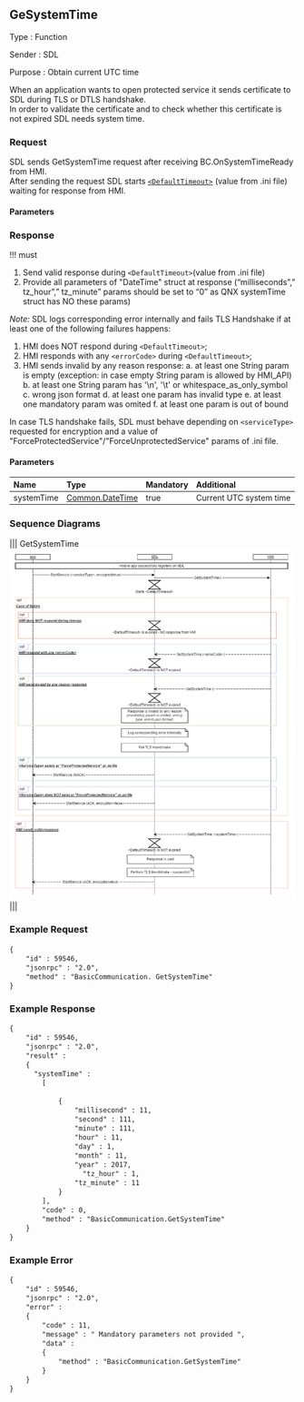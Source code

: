 ## GeSystemTime

Type
: Function

Sender
: SDL

Purpose
: Obtain current UTC time  

When an application  wants to open protected service it sends certificate to SDL during TLS or DTLS handshake.  
In order to validate the certificate and to check whether this certificate is not expired SDL needs system time.

### Request
SDL sends GetSystemTime request after receiving BC.OnSystemTimeReady from HMI.  
After sending the request SDL starts [`<DefaultTimeout>`](https://github.com/smartdevicelink/sdl_hmi_integration_guidelines/blob/develop/docs/Configuration%20file/index.md#main) (value from .ini file) waiting for response from HMI. 

#### Parameters

### Response

!!! must  

1.	Send valid response during `<DefaultTimeout>`(value from .ini file)
2.	Provide all parameters of "DateTime" struct at response (“milliseconds”,” tz_hour”,” tz_minute” params should be set to “0” as QNX systemTime struct has NO these params)

_Note:_ SDL logs corresponding error internally and fails TLS Handshake if at least one of the following failures happens:
1)	HMI does NOT respond during `<DefaultTimeout>`;
2)	HMI responds with any `<errorCode>` during `<DefaultTimeout>`;
3)	HMI sends invalid by any reason response: 
a.	at least one String param is empty (exception: in case empty String param is allowed by HMI_API)
b.	at least one String param has '\n', '\t' or whitespace_as_only_symbol
c.	wrong json format
d.	at least one param has invalid type
e.	at least one mandatory param was omited
f.	at least one param is out of bound  


In case TLS handshake fails, SDL must behave depending on `<serviceType>` requested for encryption and a value of "ForceProtectedService"/"ForceUnprotectedService" params of .ini file.

#### Parameters
|Name|Type|Mandatory|Additional|
|:---|:---|:--------|:---------|
|systemTime|[Common.DateTime](docs/Common/Structs/index.md)|true|Current UTC system time|

### Sequence Diagrams
|||
GetSystemTime
![GetSystemTime](assets/GetSystemTime_TLS_Handshake.png)
|||


### Example Request

```
{
	"id" : 59546,
	"jsonrpc" : "2.0",
	"method" : "BasicCommunication. GetSystemTime"
}
```

### Example Response

```
{
	"id" : 59546,
	"jsonrpc" : "2.0",
	"result" : 
	{
      "systemTime" : 
		[
			
			{
				"millisecond" : 11,
				"second" : 111,
				"minute" : 111,
				"hour" : 11,
				"day" : 1,
				"month" : 11,
				"year" : 2017,
                  "tz_hour" : 1,
				"tz_minute" : 11
			}
        ], 
		"code" : 0,
		"method" : "BasicCommunication.GetSystemTime"
	}
}
```

### Example Error  

```  
{
	"id" : 59546,
	"jsonrpc" : "2.0",
	"error" : 
	{
		"code" : 11,
		"message" : " Mandatory parameters not provided ",
		"data" : 
		{
			"method" : "BasicCommunication.GetSystemTime"
		}
	}
}
```